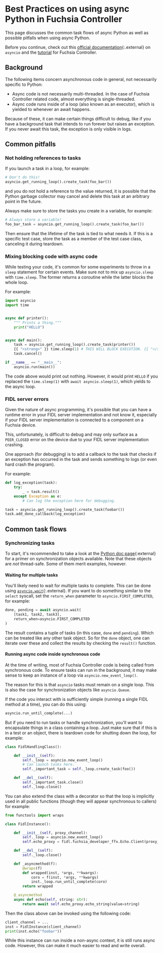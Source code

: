 # Best Practices on using async Python in Fuchsia Controller

This page discusses the common task flows of async Python as well as possible
pitfalls when using async Python.

Before you continue, check out this
[official documentation][python-async-docs]{:.external} on `asyncio` and
the [tutorial][getting-started] for Fuchsia Controller.

## Background

The following items concern asynchronous code in general, not necessarily specific
to Python:

* Async code is not necessarily multi-threaded. In the case of
  Fuchsia Controller related code, almost everything is single-threaded.
* Async code runs inside of a loop (also known as an executor), which is
  yielded to whenever an await happens.

Because of these, it can make certain things difficult to debug, like
if you have a background task that intends to run forever but raises an
exception. If you never await this task, the exception is only visible in
logs.

## Common pitfalls

### Not holding references to tasks

If you launch a task in a loop, for example:

```py {:.devsite-disable-click-to-copy}
# Don't do this!
asyncio.get_running_loop().create_task(foo_bar())
```

and you do not hold a reference to the value returned, it is possible that the
Python garbage collector may cancel and delete this task at an arbitrary point
in the future.

Always make sure to store the tasks you create in a variable, for example:

```py {:.devsite-disable-click-to-copy}
# Always store a variable!
foo_bar_task = asyncio.get_running_loop().create_task(foo_bar())
```

Then ensure that the lifetime of the task is tied to what needs it. If this is
a specific test case, store the task as a member of the test case class,
canceling it during teardown.

### Mixing blocking code with async code

While testing your code, it's common for some experiments to throw in a `sleep`
statement for certain events. Make sure not to mix up `asyncio.sleep` with
`time.sleep`. The former returns a coroutine while the latter blocks the whole
loop.

For example:

```py {:.devsite-disable-click-to-copy}
import asyncio
import time


async def printer():
    """ Prints a thing."""
    print("HELLO")


async def main():
    task = asyncio.get_running_loop().create_task(printer())
    {{ "<strong>" }} time.sleep(1) # THIS WILL BLOCK EXECUTION. {{ "</strong>" }}
    task.cancel()

if __name__ == "__main__":
    asyncio.run(main())
```

The code above would print out nothing. However, it would print `HELLO` if you
replaced the `time.sleep(1)` with `await asyncio.sleep(1)`, which yields to the
async loop.

### FIDL server errors

Given the nature of async programming, it's possible that you can have a runtime
error in your FIDL server implementation and not know it, especially if your
FIDL server implementation is connected to a component on a Fuchsia device.

This, unfortunately, is difficult to debug and may only surface as a
`PEER_CLOSED` error on the device due to your FIDL server implementation crashing.

One approach (for debugging) is to add a callback to the task that checks if
an exception has occurred in the task and sends something to logs (or even hard
crash the program).

For example:

```py {:.devsite-disable-click-to-copy}
def log_exception(task):
    try:
        _ = task.result()
    except Exception as e:
        # Can log the exception here for debugging.

task = asyncio.get_running_loop().create_task(foobar())
task.add_done_callback(log_exception)
```

## Common task flows

### Synchronizing tasks

To start, it's recommended to take a look at the
[Python doc page][python-synchronization-docs]{:external} for a primer on
synchronization objects available. Note that these objects are _not_ thread-safe.
Some of them merit examples, however.

#### Waiting for multiple tasks

You'll likely need to wait for multiple tasks to complete. This can be done
using [`asyncio.wait`][asyncio-wait]{:.external}. If you want to do something
similar to the `select` syscall, set the `return_when` parameter to
`asyncio.FIRST_COMPLETED`, for example:

```py {:.devsite-disable-click-to-copy}
done, pending = await asyncio.wait(
    [task1, task2, task3],
    return_when=asyncio.FIRST_COMPLETED
)
```

The result contains a tuple of tasks (in this case, `done` and `pending`). Which
can be treated like any other task object. So for the `done` object, one can
iterate over these and collect the results by checking the `result()` function.

#### Running async code inside synchronous code

At the time of writing, most of Fuchsia Controller code is being called from
synchronous code. To ensure tasks can run in the background, it may make sense
to keep an instance of a loop via `asyncio.new_event_loop()`.

The reason for this is that `asyncio` tasks must remain on a single loop. This
is also the case for synchronization objects like `asyncio.Queue`.

If the code you interact with is sufficiently simple (running a single FIDL
method at a time), you can do this using:

```py {:.devsite-disable-click-to-copy}
asyncio.run_until_complete(...)
```

But if you need to run tasks or handle synchronization, you'll want to
encapsulate things in a class containing a loop. Just make sure that if this is
in a test or an object, there is teardown code for shutting down the loop,
for example:

```py {:.devsite-disable-click-to-copy}
class FidlHandlingClass():

    def __init__(self):
        self._loop = asyncio.new_event_loop()
        # Can launch tasks here.
        self._important_task = self._loop.create_task(foo())

    def __del__(self):
        self._important_task.close()
        self._loop.close()
```

You can also extend the class with a decorator so that the loop is implicitly
used in all public functions (though they will appear synchronous to callers)
for example:

```py {:.devsite-disable-click-to-copy}
from functools import wraps

class FidlInstance():

    def __init__(self, proxy_channel):
        self._loop = asyncio.new_event_loop()
        self.echo_proxy = fidl.fuchsia_developer_ffx.Echo.Client(proxy_channel)

    def __del__(self):
        self._loop.close()

    def _asyncmethod(f):
        @wraps(f)
        def wrapped(inst, *args, **kwargs):
            coro = f(inst, *args, **kwargs)
            inst._loop.run_until_complete(coro)
        return wrapped

    @_asyncmethod
    async def echo(self, string: str):
        return await self.echo_proxy.echo_string(value=string)
```

Then the class above can be invoked using the following code:

```py {:.devsite-disable-click-to-copy}
client_channel = ...
inst = FidlInstance(client_channel)
print(inst.echo("foobar"))
```

While this instance can run inside a non-async context, it is still runs
async code. However, this can make it much easier to read and write overall.

<!-- Reference links -->

[asyncio-wait]: https://docs.python.org/3/library/asyncio-task.html#asyncio.wait
[getting-started]: /docs/development/tools/fuchsia-controller/getting-started-in-tree.md
[python-async-docs]: https://docs.python.org/3/library/asyncio.html
[python-synchronization-docs]: https://docs.python.org/3/library/asyncio-sync.html
